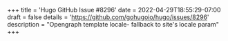 +++
title = 'Hugo GitHub Issue #8296'
date = 2022-04-29T18:55:29-07:00
draft = false
details = 'https://github.com/gohugoio/hugo/issues/8296'
description = "Opengraph template locale-  fallback to site's locale param"
+++
